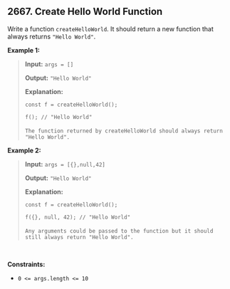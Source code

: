 ## 2667. Create Hello World Function

Write a function `createHelloWorld`. It should return a new function that always returns `"Hello World"`.

**Example 1:**

> **Input:** `args = []`
>
> **Output:** `"Hello World"`
>
> **Explanation:**
>
> `const f = createHelloWorld();`
>
> `f(); // "Hello World"` <br> <br> `The function returned by createHelloWorld should always return "Hello World".`

**Example 2:**

> **Input:** `args = [{},null,42]`
>
> **Output:** `"Hello World"`
>
> **Explanation:**
>
> `const f = createHelloWorld();`
>
> `f({}, null, 42); // "Hello World"` <br> <br> `Any arguments could be passed to the function but it should still always return "Hello World".`

<br>

**Constraints:**

- `0 <= args.length <= 10`
